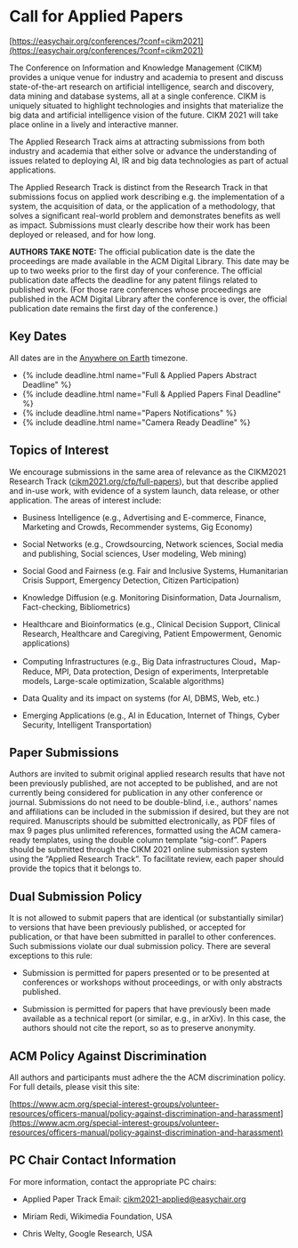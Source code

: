 # Call for Applied Papers

[https://easychair.org/conferences/?conf=cikm2021](https://easychair.org/conferences/?conf=cikm2021)

The Conference on Information and Knowledge Management (CIKM) provides a unique venue for industry and academia to present and discuss state-of-the-art research on artificial intelligence, search and discovery, data mining and database systems, all at a single conference. CIKM is uniquely situated to highlight technologies and insights that materialize the big data and artificial intelligence vision of the future. CIKM 2021 will take place online in a lively and interactive manner. 

The Applied Research Track aims at attracting submissions from both industry and academia that either solve or advance the understanding of issues related to deploying AI, IR and big data technologies as part of actual applications.

The Applied Research Track is distinct from the Research Track in that submissions focus on applied work describing e.g. the implementation of a system, the acquisition of data, or the application of a methodology, that solves a significant real-world problem and demonstrates benefits as well as impact. Submissions must clearly describe how their work has been deployed or released, and for how long.

**AUTHORS TAKE NOTE:** The official publication date is the date the proceedings are made available in the ACM Digital Library. This date may be up to two weeks prior to the first day of your conference. The official publication date affects the deadline for any patent filings related to published work. (For those rare conferences whose proceedings are published in the ACM Digital Library after the conference is over, the official publication date remains the first day of the conference.)


## Key Dates

All dates are in the [Anywhere on Earth](https://www.timeanddate.com/time/zones/aoe) timezone.
<ul>
<li>{% include deadline.html name="Full & Applied Papers Abstract Deadline" %}</li>
<li>{% include deadline.html name="Full & Applied Papers Final Deadline" %}</li>
<li>{% include deadline.html name="Papers Notifications" %}</li>
<li>{% include deadline.html name="Camera Ready Deadline" %}</li>
</ul>

## Topics of Interest

We encourage submissions  in the same area of relevance as the CIKM2021 Research Track ([cikm2021.org/cfp/full-papers](/cfp/full-papers)), but that describe applied and in-use work, with evidence of a system launch, data release, or other application. The areas of interest include:

* Business Intelligence (e.g., Advertising and E-commerce, Finance, Marketing and Crowds, Recommender systems, Gig Economy)

* Social Networks (e.g., Crowdsourcing, Network sciences, Social media and publishing, Social sciences, User modeling, Web mining)

* Social Good and Fairness (e.g. Fair and Inclusive Systems, Humanitarian Crisis Support, Emergency Detection, Citizen Participation)

* Knowledge Diffusion (e.g. Monitoring Disinformation, Data Journalism, Fact-checking, Bibliometrics)

* Healthcare and Bioinformatics (e.g., Clinical Decision Support, Clinical Research, Healthcare and Caregiving, Patient Empowerment, Genomic applications)

* Computing Infrastructures (e.g., Big Data infrastructures Cloud，Map-Reduce, MPI, Data protection, Design of experiments, Interpretable models, Large-scale optimization, Scalable algorithms)

* Data Quality and its impact on systems (for AI, DBMS, Web, etc.)

* Emerging Applications (e.g., AI in Education, Internet of Things, Cyber Security, Intelligent Transportation)


## Paper Submissions

Authors are invited to submit original applied research results that have not been previously published, are not accepted to be published, and are not currently being considered for publication in any other conference or journal. Submissions do not need to be double-blind, i.e., authors’ names and affiliations can be included in the submission if desired, but they are not required. Manuscripts should be submitted electronically, as PDF files of max 9 pages plus unlimited references, formatted using the ACM camera-ready templates, using the double column template “sig-conf”. Papers should be submitted through the CIKM 2021 online submission system using the “Applied Research Track”. To facilitate review, each paper should provide the topics that it belongs to.

## Dual Submission Policy

It is not allowed to submit papers that are identical (or substantially similar) to versions that have been previously published, or accepted for publication, or that have been submitted in parallel to other conferences. Such submissions violate our dual submission policy. There are several exceptions to this rule:

* Submission is permitted for papers presented or to be presented at conferences or workshops without proceedings, or with only abstracts published.

* Submission is permitted for papers that have previously been made available as a technical report (or similar, e.g., in arXiv). In this case, the authors should not cite the report, so as to preserve anonymity.

## ACM Policy Against Discrimination

All authors and participants must adhere the the ACM discrimination policy.
For full details, please visit this site:

[https://www.acm.org/special-interest-groups/volunteer-resources/officers-manual/policy-against-discrimination-and-harassment](https://www.acm.org/special-interest-groups/volunteer-resources/officers-manual/policy-against-discrimination-and-harassment)

## PC Chair Contact Information

For more information, contact the appropriate PC chairs:
 - Applied Paper Track Email: [cikm2021-applied@easychair.org](mailto:cikm2021-applied@easychair.org)

 - Miriam Redi, Wikimedia Foundation, USA
 - Chris Welty, Google Research, USA